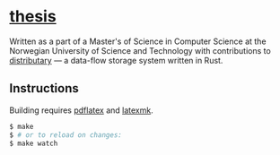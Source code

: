 # [thesis](https://ekmartin.com/thesis.pdf)

Written as a part of a Master's of Science in Computer Science at the Norwegian University of Science and Technology with contributions to [distributary](https://github.com/mit-pdos/distributary) — a data-flow storage system written in Rust.

## Instructions

Building requires [pdflatex](http://www.texts.io/support/0001/) and
[latexmk](http://mg.readthedocs.io/latexmk.html). 

```bash
$ make
$ # or to reload on changes:
$ make watch
```

